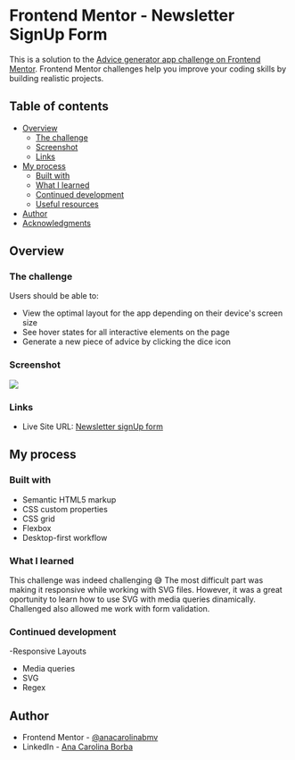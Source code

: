 # Frontend Mentor - Newsletter SignUp Form

This is a solution to the [Advice generator app challenge on Frontend Mentor](https://www.frontendmentor.io/challenges/advice-generator-app-QdUG-13db). Frontend Mentor challenges help you improve your coding skills by building realistic projects.

## Table of contents

- [Overview](#overview)
  - [The challenge](#the-challenge)
  - [Screenshot](#screenshot)
  - [Links](#links)
- [My process](#my-process)
  - [Built with](#built-with)
  - [What I learned](#what-i-learned)
  - [Continued development](#continued-development)
  - [Useful resources](#useful-resources)
- [Author](#author)
- [Acknowledgments](#acknowledgments)

## Overview

### The challenge

Users should be able to:

- View the optimal layout for the app depending on their device's screen size
- See hover states for all interactive elements on the page
- Generate a new piece of advice by clicking the dice icon

### Screenshot

![](images/screenshot.png)

### Links

- Live Site URL: [Newsletter signUp form](https://fm-newsletterform.netlify.app/)

## My process

### Built with

- Semantic HTML5 markup
- CSS custom properties
- CSS grid
- Flexbox
- Desktop-first workflow

### What I learned

This challenge was indeed challenging 😅 The most difficult part was making it responsive while working with SVG files. However, it was a great
oportunity to learn how to use SVG with media queries dinamically. Challenged also allowed me work with form validation.

### Continued development

-Responsive Layouts

- Media queries
- SVG
- Regex

## Author

- Frontend Mentor - [@anacarolinabmv](https://www.frontendmentor.io/profile/anacarolinabmv)
- LinkedIn - [Ana Carolina Borba](https://www.linkedin.com/in/ana-carolina-borba-88377632/)
